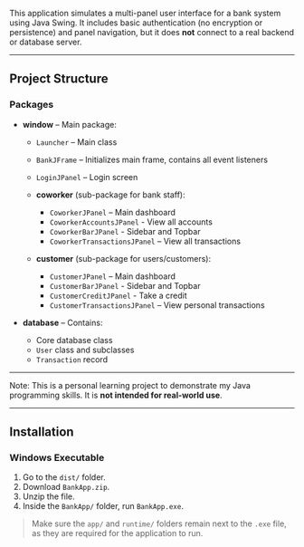 
This application simulates a multi-panel user interface for a bank system using Java Swing. It includes basic authentication (no encryption or persistence) and panel navigation, but it does **not** connect to a real backend or database server.

---

## Project Structure

### Packages

- **window** – Main package:
  - `Launcher` – Main class
  - `BankJFrame` – Initializes main frame, contains all event listeners
  - `LoginJPanel` – Login screen

  - **coworker** (sub-package for bank staff):
    - `CoworkerJPanel` – Main dashboard
    - `CoworkerAccountsJPanel` - View all accounts
    - `CoworkerBarJPanel` - Sidebar and Topbar
    - `CoworkerTransactionsJPanel` – View all transactions

  - **customer** (sub-package for users/customers):
    - `CustomerJPanel` – Main dashboard
    - `CustomerBarJPanel` - Sidebar and Topbar
    - `CustomerCreditJPanel` - Take a credit
    - `CustomerTransactionsJPanel` – View personal transactions

- **database** – Contains:
  - Core database class
  - `User` class and subclasses
  - `Transaction` record

---

Note: This is a personal learning project to demonstrate my Java programming skills. It is **not intended for real-world use**.

---

## Installation

### Windows Executable

1. Go to the `dist/` folder.
2. Download `BankApp.zip`.
3. Unzip the file.
4. Inside the `BankApp/` folder, run `BankApp.exe`.

> Make sure the `app/` and `runtime/` folders remain next to the `.exe` file, as they are required for the application to run.





